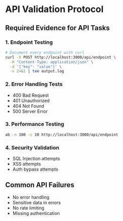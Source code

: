 # API Validation Protocol

## Required Evidence for API Tasks

### 1. Endpoint Testing
```bash
# Document every endpoint with curl
curl -X POST http://localhost:3000/api/endpoint \
  -H "Content-Type: application/json" \
  -d '{"key": "value"}' \
  -v 2>&1 | tee output.log
```

### 2. Error Handling Tests
- 400 Bad Request
- 401 Unauthorized
- 404 Not Found
- 500 Server Error

### 3. Performance Testing
```bash
ab -n 100 -c 10 http://localhost:3000/api/endpoint
```

### 4. Security Validation
- SQL Injection attempts
- XSS attempts
- Auth bypass attempts

## Common API Failures
- No error handling
- Sensitive data in errors
- No rate limiting
- Missing authentication
